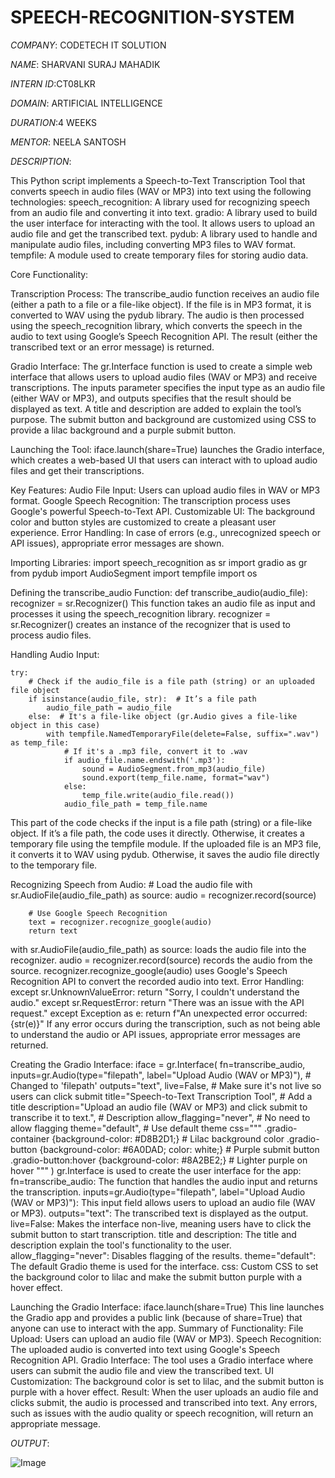 # SPEECH-RECOGNITION-SYSTEM

*COMPANY*: CODETECH IT SOLUTION

*NAME*: SHARVANI SURAJ MAHADIK

*INTERN ID*:CT08LKR

*DOMAIN*: ARTIFICIAL INTELLIGENCE

*DURATION*:4 WEEKS

*MENTOR*: NEELA SANTOSH

*DESCRIPTION*:

This Python script implements a Speech-to-Text Transcription Tool that converts speech in audio files (WAV or MP3) into text using the following technologies:
speech_recognition: A library used for recognizing speech from an audio file and converting it into text.
gradio: A library used to build the user interface for interacting with the tool. It allows users to upload an audio file and get the transcribed text.
pydub: A library used to handle and manipulate audio files, including converting MP3 files to WAV format.
tempfile: A module used to create temporary files for storing audio data.

Core Functionality:

Transcription Process:
The transcribe_audio function receives an audio file (either a path to a file or a file-like object).
If the file is in MP3 format, it is converted to WAV using the pydub library.
The audio is then processed using the speech_recognition library, which converts the speech in the audio to text using Google’s Speech Recognition API.
The result (either the transcribed text or an error message) is returned.

Gradio Interface:
The gr.Interface function is used to create a simple web interface that allows users to upload audio files (WAV or MP3) and receive transcriptions.
The inputs parameter specifies the input type as an audio file (either WAV or MP3), and outputs specifies that the result should be displayed as text.
A title and description are added to explain the tool’s purpose.
The submit button and background are customized using CSS to provide a lilac background and a purple submit button.

Launching the Tool:
iface.launch(share=True) launches the Gradio interface, which creates a web-based UI that users can interact with to upload audio files and get their transcriptions.

Key Features:
Audio File Input: Users can upload audio files in WAV or MP3 format.
Google Speech Recognition: The transcription process uses Google's powerful Speech-to-Text API.
Customizable UI: The background color and button styles are customized to create a pleasant user experience.
Error Handling: In case of errors (e.g., unrecognized speech or API issues), appropriate error messages are shown.

Importing Libraries:
import speech_recognition as sr
import gradio as gr
from pydub import AudioSegment
import tempfile
import os

Defining the transcribe_audio Function:
def transcribe_audio(audio_file):
    recognizer = sr.Recognizer()
This function takes an audio file as input and processes it using the speech_recognition library.
recognizer = sr.Recognizer() creates an instance of the recognizer that is used to process audio files.

Handling Audio Input:

    try:
        # Check if the audio_file is a file path (string) or an uploaded file object
        if isinstance(audio_file, str):  # It’s a file path
            audio_file_path = audio_file
        else:  # It's a file-like object (gr.Audio gives a file-like object in this case)
            with tempfile.NamedTemporaryFile(delete=False, suffix=".wav") as temp_file:
                # If it's a .mp3 file, convert it to .wav
                if audio_file.name.endswith('.mp3'):
                    sound = AudioSegment.from_mp3(audio_file)
                    sound.export(temp_file.name, format="wav")
                else:
                    temp_file.write(audio_file.read())
                audio_file_path = temp_file.name
This part of the code checks if the input is a file path (string) or a file-like object.
If it’s a file path, the code uses it directly. Otherwise, it creates a temporary file using the tempfile module.
If the uploaded file is an MP3 file, it converts it to WAV using pydub. Otherwise, it saves the audio file directly to the temporary file.

Recognizing Speech from Audio:
    # Load the audio file
        with sr.AudioFile(audio_file_path) as source:
            audio = recognizer.record(source)

        # Use Google Speech Recognition
        text = recognizer.recognize_google(audio)
        return text
with sr.AudioFile(audio_file_path) as source: loads the audio file into the recognizer.
audio = recognizer.record(source) records the audio from the source.
recognizer.recognize_google(audio) uses Google's Speech Recognition API to convert the recorded audio into text.
Error Handling:
    except sr.UnknownValueError:
        return "Sorry, I couldn't understand the audio."
    except sr.RequestError:
        return "There was an issue with the API request."
    except Exception as e:
        return f"An unexpected error occurred: {str(e)}"
If any error occurs during the transcription, such as not being able to understand the audio or API issues, appropriate error messages are returned.

Creating the Gradio Interface:
iface = gr.Interface(
    fn=transcribe_audio, 
    inputs=gr.Audio(type="filepath", label="Upload Audio (WAV or MP3)"),  # Changed to 'filepath'
    outputs="text", 
    live=False,  # Make sure it's not live so users can click submit
    title="Speech-to-Text Transcription Tool",  # Add a title
    description="Upload an audio file (WAV or MP3) and click submit to transcribe it to text.",  # Description
    allow_flagging="never",  # No need to allow flagging
    theme="default",  # Use default theme
    css=""" .gradio-container {background-color: #D8B2D1;}  # Lilac background color
             .gradio-button {background-color: #6A0DAD; color: white;}  # Purple submit button
             .gradio-button:hover {background-color: #8A2BE2;}  # Lighter purple on hover """
)
gr.Interface is used to create the user interface for the app:
fn=transcribe_audio: The function that handles the audio input and returns the transcription.
inputs=gr.Audio(type="filepath", label="Upload Audio (WAV or MP3)"): This input field allows users to upload an audio file (WAV or MP3).
outputs="text": The transcribed text is displayed as the output.
live=False: Makes the interface non-live, meaning users have to click the submit button to start transcription.
title and description: The title and description explain the tool's functionality to the user.
allow_flagging="never": Disables flagging of the results.
theme="default": The default Gradio theme is used for the interface.
css: Custom CSS to set the background color to lilac and make the submit button purple with a hover effect.

Launching the Gradio Interface:
iface.launch(share=True)
This line launches the Gradio app and provides a public link (because of share=True) that anyone can use to interact with the app.
Summary of Functionality:
File Upload: Users can upload an audio file (WAV or MP3).
Speech Recognition: The uploaded audio is converted into text using Google's Speech Recognition API.
Gradio Interface: The tool uses a Gradio interface where users can submit the audio file and view the transcribed text.
UI Customization: The background color is set to lilac, and the submit button is purple with a hover effect.
Result:
When the user uploads an audio file and clicks submit, the audio is processed and transcribed into text. Any errors, such as issues with the audio quality or speech recognition, will return an appropriate message.

*OUTPUT*:

![Image](https://github.com/user-attachments/assets/2059ce9a-5fff-4abb-b960-9508c2e60455)
